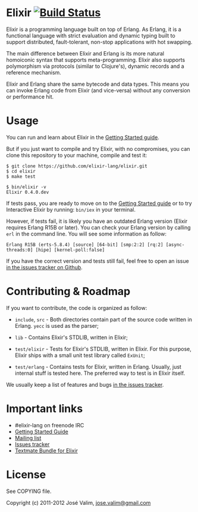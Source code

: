 # Elixir [![Build Status](https://secure.travis-ci.org/elixir-lang/elixir.png "Build Status")](http://travis-ci.org/josevalim/elixir)

Elixir is a programming language built on top of Erlang. As Erlang, it is a functional language with strict evaluation and dynamic typing built to support distributed, fault-tolerant, non-stop applications with hot swapping.

The main difference between Elixir and Erlang is its more natural homoiconic syntax that supports meta-programming. Elixir also supports polymorphism via protocols (similar to Clojure's), dynamic records and a reference mechanism.

Elixir and Erlang share the same bytecode and data types. This means you can invoke Erlang code from Elixir (and vice-versa) without any conversion or performance hit.

# Usage

You can run and learn about Elixir in the [Getting Started guide](https://github.com/elixir-lang/elixir/blob/master/docs/0_index.md).

But if you just want to compile and try Elixir, with no compromises, you can clone this repository to your machine, compile and test it:

    $ git clone https://github.com/elixir-lang/elixir.git
    $ cd elixir
    $ make test

    $ bin/elixir -v
    Elixir 0.4.0.dev

If tests pass, you are ready to move on to the [Getting Started guide](https://github.com/elixir-lang/elixir/blob/master/docs/0_index.md) or to try Interactive Elixir by running: `bin/iex` in your terminal.

However, if tests fail, it is likely you have an outdated Erlang version (Elixir requires Erlang R15B or later). You can check your Erlang version by calling `erl` in the command line. You will see some information as follow:

    Erlang R15B (erts-5.8.4) [source] [64-bit] [smp:2:2] [rq:2] [async-threads:0] [hipe] [kernel-poll:false]

If you have the correct version and tests still fail, feel free to open an issue [in the issues tracker on Github](https://github.com/elixir-lang/elixir/issues).

# Contributing & Roadmap

If you want to contribute, the code is organized as follow:

* `include`, `src` - Both directories contain part of the source code written in Erlang. `yecc` is used as the parser;

* `lib` - Contains Elixir's STDLIB, written in Elixir;

* `test/elixir` - Tests for Elixir's STDLIB, written in Elixir. For this purpose, Elixir ships with a small unit test library called `ExUnit`;

* `test/erlang` - Contains tests for Elixir, written in Erlang. Usually, just internal stuff is tested here. The preferred way to test is in Elixir itself.

We usually keep a list of features and bugs [in the issues tracker](https://github.com/elixir-lang/elixir/issues).

# Important links

* #elixir-lang on freenode IRC
* [Getting Started Guide](https://github.com/elixir-lang/elixir/blob/master/docs/0_index.md)
* [Mailing list](http://groups.google.com/group/elixir-lang-core)
* [Issues tracker](https://github.com/elixir-lang/elixir/issues)
* [Textmate Bundle for Elixir](https://github.com/elixir-lang/elixir-tmbundle)

# License

See COPYING file.

Copyright (c) 2011-2012 José Valim, jose.valim@gmail.com